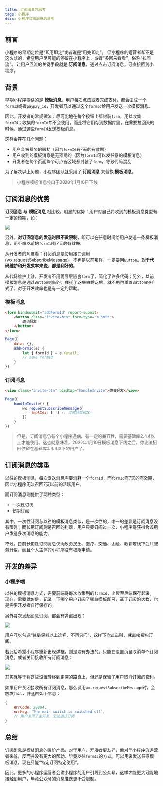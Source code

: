 ```yaml
---
title: 订阅消息的思考
tags: 小程序
desc: 小程序订阅消息的思考
---
```


## 前言

小程序的早期定位是“即用即走”或者说是“用完即走”。
但小程序的运营者却不是这么想的，希望用户尽可能的停留在小程序上，或者“多回来看看”，俗称“拉回流”。
让用户回流的关键手段就是 **订阅消息**，通过点击订阅消息，可直接回到小程序。

## 背景

早期小程序提供的是 **模板消息**，用户每次点击或者完成支付，都会生成一个`formId`或者`paypay_id`，开发者可以通过这个`formId`给用户发送一次模板消息。

因此，开发者的常规做法：尽可能地在每个按钮上都封装`form`，用以收集`formId`；收集的`formId`并不会使用，而是将它们存到数据库里，在需要拉回流的时候，通过这些`formId`发送模板消息。

这样会存在几个问题：
- 用户会被莫名的骚扰（因为`formId`有7天的有效期）
- 用户收到的模板消息是无预期的（因为`formId`可以发任意的模板消息）
- 开发者在每个页面每个可点击区域都封装了`form`，导致代码混乱

为了解决以上问题，小程序团队就采用了 **订阅消息** 来替换 **模板消息**。

> 小程序模板消息接口于2020年1月10日下线

## 订阅消息的优势

**订阅消息** 与 **模板消息** 相比较，明显的优势：用户对自己将收到的模板消息类型有一定的预期，如：

![](/images/subscribe/request-subscribe-message.jpg)

另外，**对订阅消息的发送时限不做限制**，即可以在任意时间给用户发送一条模板消息，而不像以前的`formId`有7天的有效期。

从开发者的角度看：订阅消息是使用接口调用([wx.requestSubscribeMessage](https://developers.weixin.qq.com/miniprogram/dev/api/open-api/subscribe-message/wx.requestSubscribeMessage.html))，不再是以前那样，一定要用`Button`。**对于代码维护和开发效率来说，都是利好的**。

从代码维护上讲，开发者不用再层层嵌套`form`了，简化了许多代码；另外，以前模板消息是通过`Button`封装的，拜托了这层束缚之后，就不用再重置`Button`的样式了，对于开发效率也是有一定的帮助。

### 模板消息
```html
<form bindsubmit="addFormId" report-submit>
    <button class="invite-btn" form-type="submit">
        邀请好友
    </button>
</form>
```

```js
Page({
    data: {},
    addFormId(e) {
        let { formId } = e.detail;
        // save formId
    }
})
```

### 订阅消息

```html
<view class="invite-btn" bindtap="handleInvite">邀请好友</view>
```

```js
Page({
    handleInvite() {
        wx.requestSubscribeMessage({
            tmplIds: [''] // 订阅的模板ID
        })
    }
})
```



> 但是，订阅消息仍有个小程序通病，有一定的兼容性，需要基础库2.4.4以上才能使用。这也就意味着，2020年1月10日模板消息下线之后，你没法招回停留在基础库2.4.4以下的用户了。

## 订阅消息的类型

以往的模板消息，每次发送消息需要消耗一个`formId`，而`formId`有7天的有效期，因此小程序无法召回7天以前的活跃用户。

而订阅消息则提供了两种类型：
- 一次性订阅
- 长期订阅

其中，一次性订阅与以往的模板消息类似，是一次性的，唯一的差异是订阅消息没有限时；而长期订阅则是召回的利器，用户只要订阅过一次，小程序将获得给该用户发送多次消息的能力。

不过，目前长期性订阅消息仅向政务民生、医疗、交通、金融、教育等线下公共服务开放。而且个人主体的小程序没有权限申请。

## 开发的差异

### 小程序端

以往的模板消息方式，需要前端将每次收集到的`formId`，上传至后端保存起来。现在，需要做的是，记录一下哪个用户订阅了哪些模板即可，至于订阅的次数，也是需要开发者自行保存的。

另外每次发起消息订阅，都会有弹窗出现：

![](/images/subscribe/WechatIMG198.jpg)

用户可以勾选“总是保持以上选择，不再询问”，这样下次点击时，就直接授权订阅。

若此后希望小程序重新出现弹框，则是没有办法的。只能在设置页里取消单个订阅消息，或者关闭接收所有订阅消息：

![](/images/subscribe/WechatIMG199.jpg)

其实就等于将这些设置转移到更深的路径上，但还是保留了用户取消订阅的权利。

如果用户关闭接收所有订阅消息，那么调用`wx.requestSubscribeMessage`时，会触发`fail`，并返回如下信息：

```js
{
    errCode: 20004,
    errMsg: 'The main switch is switched off',
    // 用户关闭了主开关，无法进行订阅
}
```

## 总结

订阅消息是模板消息的进阶产品，对于用户、开发者更友好，但对于小程序的运营者来说，反而并没有更大的帮助。毕竟以往`formId`的方式，可以用来发送任意模板消息，现在只能“特定订阅特定使用”。

因此，更多的小程序运营者会讲小程序的用户引导到公众号，这样才能更大可能地接触到用户，毕竟公众号的消息推送更不受限制。